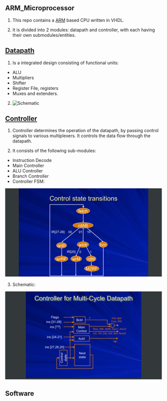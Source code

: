 ## ARM_Microprocessor

1. This repo contains a [ARM](https://en.wikipedia.org/wiki/ARM_architecture) based CPU written in VHDL.

2. It is divided into 2 modules: datapath and controller, with each having their own submodules/entities.

## [Datapath](https://github.com/recurze/ARM_Microprocessor/tree/master/datapath)

1. Is a integrated design consisting of functional units:
 - ALU
 - Multipliers
 - Shifter
 - Register File, registers
 - Muxes and extenders.

2. ![Schematic]()

## [Controller](https://github.com/recurze/ARM_Microprocessor/tree/master/controller)

1. Controller determines the operation of the datapath, by passing control signals to various multiplexers. It controls the data flow through the datapath.

2. It consists of the following sub-modules:
 - Instruction Decode
 - Main Controller
 - ALU Controller
 - Branch Controller
 - Controller FSM:

 ![ControlFSM](https://github.com/recurze/ARM_Microprocessor/blob/master/img/ControllerFSM.png)

3. Schematic: 

![Schematic](https://github.com/recurze/ARM_Microprocessor/blob/master/img/ControllerSchematic.png)

## Software
